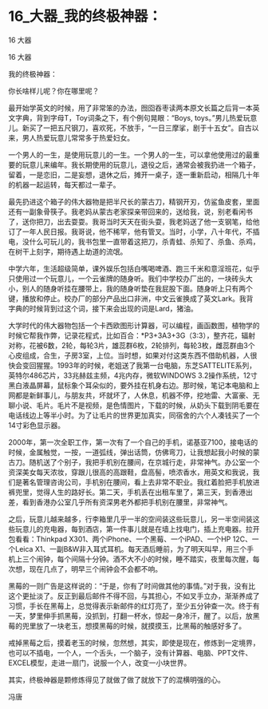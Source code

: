 # 16_大器_我的终极神器：

16 大器

16 大器

我的终极神器：

你长啥样儿呢？你在哪里呢？

最开始学英文的时候，用了非常笨的办法，囫囵吞枣读两本原文长篇之后背一本英文字典，背到字母T，Toy词条之下，有个例句晃眼：“Boys, toys。”男儿热爱玩意儿。新买了一把五尺钢刀，喜欢死，不放手，“一日三摩挲，剧于十五女”。自古以来，男人热爱玩意儿常常多于热爱妇女。

一个男人的一生，是使用玩意儿的一生。一个男人的一生，可以拿他使用过的最重要的玩意儿来编年。我长期使用的玩意儿，退役之后，通常会被我扔进一个箱子，留着，一是恋旧，二是妄想，退休之后，摊开一桌子，逐一重新启动，相隔几十年的机器一起运转，每天都过一辈子。

最先扔进这个箱子的伟大器物是把半尺长的蒙古刀，精钢开刃，仿鲨鱼皮套，里面还有一副象骨筷子。我老妈从蒙古老家探亲带回来的，送给我，说，别老看闲书了，送你把刀，出去耍耍。我哥当时天天在街头耍，我老妈送了他一支钢笔，给他订了一年人民日报。我哥说，他不稀罕，他有管叉。当时，小学，八十年代，不插电，没什么可玩儿的，我书包里一直带着这把刀，杀青蛙、杀知了、杀鱼、杀鸡，在树干上刻字，期待遇上劫道的流氓。

中学六年，生活超级简单，课外娱乐包括白嘴喝啤酒、跑三千米和意淫班花，似乎只使用过一个玩意儿，一个云雀牌的随身听。我们中学校办厂出的，一块砖头大小，别人的随身听挂在腰带上，我的随身听垫在我屁股下面。随身听上只有两个键，播放和停止。校办厂的部分产品出口非洲，中文云雀换成了英文Lark。我背字典的时候背到过这个词，接下来会出现的词是Lard，猪油。

大学时代的伟大器物包括一个卡西欧图形计算器，可以编程，画函数图，植物学的时候它帮我作弊，记录花程式，比如百合：*P3+3A3+3G（3∶3），整齐花，辐射对称，花被6数，2轮，每轮3片，雄蕊群6枚，2轮排列，每轮3枚，雌蕊群由3个心皮组成，合生，子房3室，上位。当时想，如果对付这类东西不借助机器，人很快会变回猩猩。1993年的时候，老姐送了我第一台电脑，东芝SATTELITE系列，英特尔486芯片，33兆赫兹主频，4兆内存，微软WINDOWS 3.2操作系统，12寸黑白液晶屏幕，鼠标象个耳朵似的，要外挂在机身右边。那时候，笔记本电脑和上网都是新鲜事儿，与朋友共，坏就坏了，人休息，机器不停，挖地雷、大富豪、无聊小说、毛片。毛片不是视频，是色情图片，下载的时候，从奶头下载到阴毛要在电话线边上等半小时。为了让毛片的世界更加真实，同宿舍的六个人凑钱买了一个14寸彩色显示器。

2000年，第一次全职工作，第一次有了一个自己的手机，诺基亚7100，接电话的时候，金属触觉，一按，一道弧线，弹出话筒，仿佛弯刀，让我想起我小时候的蒙古刀。随机送了个别子，我把手机别在腰间，在京城行走，非常神气。办公室一个资深美女每天浓妆，穿跟儿很高的高跟鞋，盘高髻，喷浓香水，用英文和我说，我们是著名管理咨询公司，手机别在腰间，看上去非常不职业。我红着脸把手机放进裤兜里，觉得人生的路好长。第二天，手机丢在出租车里了，第三天，到香港出差，看到香港办公室几乎所有资深男老外都把手机别在腰里，非常神气。

之后，玩意儿越来越多，行李箱里几乎一半的空间装这些玩意儿，另一半空间装这些玩意儿的充电器，每到酒店，第一件事儿就是在墙上找电门，插上充电器。拉开包看看：Thinkpad X301、两个iPhone、一个黑莓、一个iPAD、一个HP 12C、一个Leica X1、一副B&W非入耳式耳机。每天酒后睡前，为了明天叫早，用三个手机上三个闹钟，每个间隔十分钟。酒不大不小的时候，睡不踏实，夜里每次醒，每次想，现在几点了，明早三个闹钟会不会都不响。

黑莓的一则广告是这样说的：“于是，你有了时间做其他的事情。”对于我，没有比这个更扯淡了。反正到最后邮件不得不回，与其担心，不如叉手立办，渐渐养成了习惯，手长在黑莓上，总觉得表示新邮件的红灯亮了，至少五分钟查一次。终于有一天，梦里伸手抓黑莓，没抓到，打翻一杯水，惊起一身冷汗，醒了。以后，放黑莓的兜里放了一块老玉，想摸黑莓的时候，就摸摸玉，比黑莓的触感好多了。

戒掉黑莓之后，摸着老玉的时候，忽然想，其实，即使是现在，修炼到一定境界，也可以不插电，一个人，一个舌头，一个脑子，没有计算器、电脑、PPT文件、EXCEL模型，走进一扇门，说服一个人，改变一小块世界。

其实，终极神器是颗修炼得见了就做了做了就放下了的混横明强的心。

冯唐